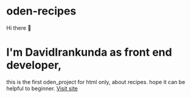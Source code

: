 # oden-recipes
Hi there 👋

# I'm DavidIrankunda as front end developer, 
this is the first oden_project for html only, 
about recipes. hope it can be helpful to beginner.
[Visit site](https://davidirankunda.github.io/oden-recipes/)
